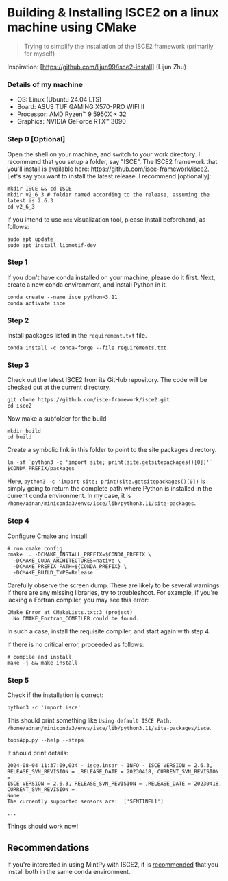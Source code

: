 # Building & Installing ISCE2 on a linux machine using CMake
> Trying to simplify the installation of the ISCE2 framework (primarily for myself)

Inspiration: [https://github.com/lijun99/isce2-install] (Lijun Zhu)

### Details of my machine
- OS: Linux (Ubuntu 24.04 LTS)
- Board: ASUS TUF GAMING X570-PRO WIFI II
- Processor: AMD Ryzen™ 9 5950X × 32
- Graphics: NVIDIA GeForce RTX™ 3090

### Step 0 [Optional]
Open the shell on your machine, and switch to your work directory. I recommend that you setup a folder, say "ISCE". The ISCE2 framework that you'll install is available here: https://github.com/isce-framework/isce2. Let's say you want to install the latest release. I recommend [optionally]:

```
mkdir ISCE && cd ISCE
mkdir v2_6_3 # folder named according to the release, assuming the latest is 2.6.3
cd v2_6_3
```
If you intend to use `mdx` visualization tool, please install beforehand, as follows:

```
sudo apt update
sudo apt install libmotif-dev
```

### Step 1
If you don't have conda installed on your machine, please do it first. Next, create a new conda environment, and install Python in it.

```
conda create --name isce python=3.11
conda activate isce
```

### Step 2
Install packages listed in the `requirement.txt` file.

```
conda install -c conda-forge --file requirements.txt
```

### Step 3
Check out the latest ISCE2 from its GitHub repository. The code will be checked out at the current directory.

```
git clone https://github.com/isce-framework/isce2.git
cd isce2
```

Now make a subfolder for the build
```
mkdir build
cd build
```

Create a symbolic link in this folder to point to the site packages directory.
```
ln -sf `python3 -c 'import site; print(site.getsitepackages()[0])'` $CONDA_PREFIX/packages
```
Here, `python3 -c 'import site; print(site.getsitepackages()[0])` is simply going to return the complete path where Python is installed in the current conda environment. In my case, it is `/home/adnan/miniconda3/envs/isce/lib/python3.11/site-packages`.

### Step 4
Configure Cmake and install

```
# run cmake config
cmake .. -DCMAKE_INSTALL_PREFIX=$CONDA_PREFIX \
  -DCMAKE_CUDA_ARCHITECTURES=native \
  -DCMAKE_PREFIX_PATH=${CONDA_PREFIX} \
  -DCMAKE_BUILD_TYPE=Release 
```
Carefully observe the screen dump. There are likely to be several warnings. If there are any missing libraries, try to troubleshoot. For example, if you're lacking a Fortran compiler, you may see this error:

```
CMake Error at CMakeLists.txt:3 (project)
  No CMAKE_Fortran_COMPILER could be found.
```
In such a case, install the requisite compiler, and start again with step 4.

If there is no critical error, proceeded as follows:

```
# compile and install 
make -j && make install
```

### Step 5
Check if the installation is correct:

```
python3 -c 'import isce'
```
This should print something like `Using default ISCE Path: /home/adnan/miniconda3/envs/isce/lib/python3.11/site-packages/isce`.

```
topsApp.py --help --steps
```
It should print details:

```
2024-08-04 11:37:09,034 - isce.insar - INFO - ISCE VERSION = 2.6.3, RELEASE_SVN_REVISION = ,RELEASE_DATE = 20230418, CURRENT_SVN_REVISION = 
ISCE VERSION = 2.6.3, RELEASE_SVN_REVISION = ,RELEASE_DATE = 20230418, CURRENT_SVN_REVISION = 
None
The currently supported sensors are:  ['SENTINEL1']

...
```

Things should work now!

## Recommendations
If you're interested in using MintPy with ISCE2, it is [recommended](https://groups.google.com/g/mintpy/c/GNVrSEZLo00/m/re5wpEziAAAJ) that you install both in the same conda environment.

